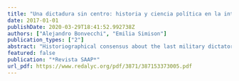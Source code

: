 ```yaml
---
title: "Una dictadura sin centro: historia y ciencia política en la interpretación del Proceso de Reorganización Nacional"
date: 2017-01-01
publishDate: 2020-03-29T18:41:52.992738Z
authors: ["Alejandro Bonvecchi", "Emilia Simison"]
publication_types: ["2"]
abstract: "Historiographical consensus about the last military dictatorship, built on interviews, press information, y some classified documentation, contends the regime was marked by the fragmentation of political power and the problems it generated. The recent declassification of the complete archives of the Legislative Advisory Commission (CAL) has expanded sources and facilitated access to data on the everyday operation of an organization crucial for decision-making processes. This research note takes stock of the emerging evidence and discusses its implications for the interpretation of the Proceso. Data shows that fragmentation was the norm, and extended beyond the main decision-making arenas and the most notorious policies, that the dictatorship could never constitute a political center, and that therefore numerous policy initiatives were amended or rejected by competing factions and shaped by the influence of various private economic interests"
featured: false
publication: "*Revista SAAP*"
url_pdf: https://www.redalyc.org/pdf/3871/387153373005.pdf
---
```


